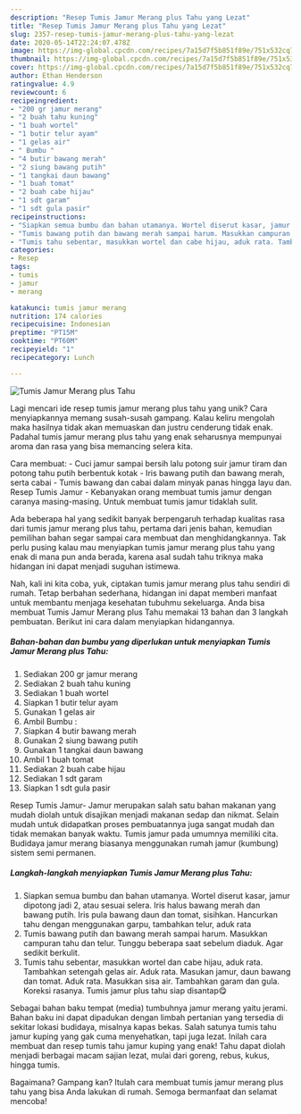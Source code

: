 ```yaml
---
description: "Resep Tumis Jamur Merang plus Tahu yang Lezat"
title: "Resep Tumis Jamur Merang plus Tahu yang Lezat"
slug: 2357-resep-tumis-jamur-merang-plus-tahu-yang-lezat
date: 2020-05-14T22:24:07.478Z
image: https://img-global.cpcdn.com/recipes/7a15d7f5b851f89e/751x532cq70/tumis-jamur-merang-plus-tahu-foto-resep-utama.jpg
thumbnail: https://img-global.cpcdn.com/recipes/7a15d7f5b851f89e/751x532cq70/tumis-jamur-merang-plus-tahu-foto-resep-utama.jpg
cover: https://img-global.cpcdn.com/recipes/7a15d7f5b851f89e/751x532cq70/tumis-jamur-merang-plus-tahu-foto-resep-utama.jpg
author: Ethan Henderson
ratingvalue: 4.9
reviewcount: 6
recipeingredient:
- "200 gr jamur merang"
- "2 buah tahu kuning"
- "1 buah wortel"
- "1 butir telur ayam"
- "1 gelas air"
- " Bumbu "
- "4 butir bawang merah"
- "2 siung bawang putih"
- "1 tangkai daun bawang"
- "1 buah tomat"
- "2 buah cabe hijau"
- "1 sdt garam"
- "1 sdt gula pasir"
recipeinstructions:
- "Siapkan semua bumbu dan bahan utamanya. Wortel diserut kasar, jamur dipotong jadi 2, atau sesuai selera. Iris halus bawang merah dan bawang putih. Iris pula bawang daun dan tomat, sisihkan. Hancurkan tahu dengan menggunakan garpu, tambahkan telur, aduk rata"
- "Tumis bawang putih dan bawang merah sampai harum. Masukkan campuran tahu dan telur. Tunggu beberapa saat sebelum diaduk. Agar sedikit berkulit."
- "Tumis tahu sebentar, masukkan wortel dan cabe hijau, aduk rata. Tambahkan setengah gelas air. Aduk rata. Masukan jamur, daun bawang dan tomat. Aduk rata. Masukkan sisa air. Tambahkan garam dan gula. Koreksi rasanya. Tumis jamur plus tahu siap disantap😋"
categories:
- Resep
tags:
- tumis
- jamur
- merang

katakunci: tumis jamur merang 
nutrition: 174 calories
recipecuisine: Indonesian
preptime: "PT15M"
cooktime: "PT60M"
recipeyield: "1"
recipecategory: Lunch

---
```



![Tumis Jamur Merang plus Tahu](https://img-global.cpcdn.com/recipes/7a15d7f5b851f89e/751x532cq70/tumis-jamur-merang-plus-tahu-foto-resep-utama.jpg)

Lagi mencari ide resep tumis jamur merang plus tahu yang unik? Cara menyiapkannya memang susah-susah gampang. Kalau keliru mengolah maka hasilnya tidak akan memuaskan dan justru cenderung tidak enak. Padahal tumis jamur merang plus tahu yang enak seharusnya mempunyai aroma dan rasa yang bisa memancing selera kita.

Cara membuat: - Cuci jamur sampai bersih lalu potong suir jamur tiram dan potong tahu putih berbentuk kotak - Iris bawang putih dan bawang merah, serta cabai - Tumis bawang dan cabai dalam minyak panas hingga layu dan. Resep Tumis Jamur - Kebanyakan orang membuat tumis jamur dengan caranya masing-masing. Untuk membuat tumis jamur tidaklah sulit.

Ada beberapa hal yang sedikit banyak berpengaruh terhadap kualitas rasa dari tumis jamur merang plus tahu, pertama dari jenis bahan, kemudian pemilihan bahan segar sampai cara membuat dan menghidangkannya. Tak perlu pusing kalau mau menyiapkan tumis jamur merang plus tahu yang enak di mana pun anda berada, karena asal sudah tahu triknya maka hidangan ini dapat menjadi suguhan istimewa.


Nah, kali ini kita coba, yuk, ciptakan tumis jamur merang plus tahu sendiri di rumah. Tetap berbahan sederhana, hidangan ini dapat memberi manfaat untuk membantu menjaga kesehatan tubuhmu sekeluarga. Anda bisa membuat Tumis Jamur Merang plus Tahu memakai 13 bahan dan 3 langkah pembuatan. Berikut ini cara dalam menyiapkan hidangannya.

<!--inarticleads1-->

##### Bahan-bahan dan bumbu yang diperlukan untuk menyiapkan Tumis Jamur Merang plus Tahu:

1. Sediakan 200 gr jamur merang
1. Sediakan 2 buah tahu kuning
1. Sediakan 1 buah wortel
1. Siapkan 1 butir telur ayam
1. Gunakan 1 gelas air
1. Ambil  Bumbu :
1. Siapkan 4 butir bawang merah
1. Gunakan 2 siung bawang putih
1. Gunakan 1 tangkai daun bawang
1. Ambil 1 buah tomat
1. Sediakan 2 buah cabe hijau
1. Sediakan 1 sdt garam
1. Siapkan 1 sdt gula pasir


Resep Tumis Jamur- Jamur merupakan salah satu bahan makanan yang mudah diolah untuk disajikan menjadi makanan sedap dan nikmat. Selain mudah untuk didapatkan proses pembuatannya juga sangat mudah dan tidak memakan banyak waktu. Tumis jamur pada umumnya memiliki cita. Budidaya jamur merang biasanya menggunakan rumah jamur (kumbung) sistem semi permanen. 

<!--inarticleads2-->

##### Langkah-langkah menyiapkan Tumis Jamur Merang plus Tahu:

1. Siapkan semua bumbu dan bahan utamanya. Wortel diserut kasar, jamur dipotong jadi 2, atau sesuai selera. Iris halus bawang merah dan bawang putih. Iris pula bawang daun dan tomat, sisihkan. Hancurkan tahu dengan menggunakan garpu, tambahkan telur, aduk rata
1. Tumis bawang putih dan bawang merah sampai harum. Masukkan campuran tahu dan telur. Tunggu beberapa saat sebelum diaduk. Agar sedikit berkulit.
1. Tumis tahu sebentar, masukkan wortel dan cabe hijau, aduk rata. Tambahkan setengah gelas air. Aduk rata. Masukan jamur, daun bawang dan tomat. Aduk rata. Masukkan sisa air. Tambahkan garam dan gula. Koreksi rasanya. Tumis jamur plus tahu siap disantap😋


Sebagai bahan baku tempat (media) tumbuhnya jamur merang yaitu jerami. Bahan baku ini dapat dipadukan dengan limbah pertanian yang tersedia di sekitar lokasi budidaya, misalnya kapas bekas. Salah satunya tumis tahu jamur kuping yang gak cuma menyehatkan, tapi juga lezat. Inilah cara membuat dan resep tumis tahu jamur kuping yang enak! Tahu dapat diolah menjadi berbagai macam sajian lezat, mulai dari goreng, rebus, kukus, hingga tumis. 

Bagaimana? Gampang kan? Itulah cara membuat tumis jamur merang plus tahu yang bisa Anda lakukan di rumah. Semoga bermanfaat dan selamat mencoba!
